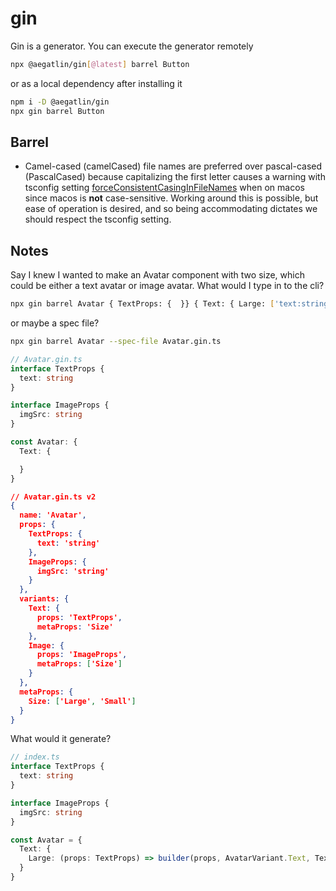 # gin

Gin is a generator. You can execute the generator remotely

```sh
npx @aegatlin/gin[@latest] barrel Button
```

or as a local dependency after installing it

```sh
npm i -D @aegatlin/gin
npx gin barrel Button
```

## Barrel

- Camel-cased (camelCased) file names are preferred over pascal-cased (PascalCased) because capitalizing the first letter causes a warning with tsconfig setting [forceConsistentCasingInFileNames](https://www.typescriptlang.org/tsconfig#forceConsistentCasingInFileNames) when on macos since macos is **not** case-sensitive. Working around this is possible, but ease of operation is desired, and so being accommodating dictates we should respect the tsconfig setting.

## Notes

Say I knew I wanted to make an Avatar component with two size, which could be either a text avatar or image avatar. What would I type in to the cli?

```sh
npx gin barrel Avatar { TextProps: {  }} { Text: { Large: ['text:string'], Small: ['text:string'] }, Image: { Large: ['imgSrc:string'], Small: ['imgSrc:string'] } }
```

or maybe a spec file?

```sh
npx gin barrel Avatar --spec-file Avatar.gin.ts
```

```ts
// Avatar.gin.ts
interface TextProps {
  text: string
}

interface ImageProps {
  imgSrc: string
}

const Avatar: {
  Text: {

  }
}
```

```json
// Avatar.gin.ts v2
{
  name: 'Avatar',
  props: {
    TextProps: {
      text: 'string'
    },
    ImageProps: {
      imgSrc: 'string'
    }
  },
  variants: {
    Text: {
      props: 'TextProps',
      metaProps: 'Size'
    },
    Image: {
      props: 'ImageProps',
      metaProps: ['Size']
    }
  },
  metaProps: {
    Size: ['Large', 'Small']
  }
}
```


What would it generate?

```ts
// index.ts
interface TextProps {
  text: string
}

interface ImageProps {
  imgSrc: string
}

const Avatar = {
  Text: {
    Large: (props: TextProps) => builder(props, AvatarVariant.Text, TextVariant)
  }
}
```